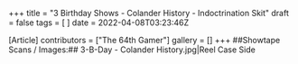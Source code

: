 +++
title = "3 Birthday Shows - Colander History - Indoctrination Skit"
draft = false
tags = [ ]
date = 2022-04-08T03:23:46Z

[Article]
contributors = ["The 64th Gamer"]
gallery = []
+++
##Showtape Scans / Images:##
<gallery>
3-B-Day - Colander History.jpg|Reel Case Side
</gallery>